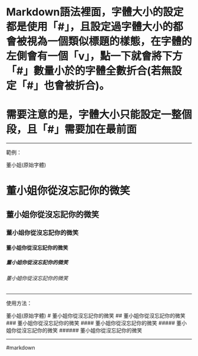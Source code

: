 # Markdown語法裡面，字體大小的設定都是使用「\#」，且設定過字體大小的都會被視為一個類似標題的樣態，在字體的左側會有一個「v」，點一下就會將下方「\#」數量小於的字體全數折合(若無設定「\#」也會被折合)。

# 需要注意的是，字體大小只能設定一整個段，且「\#」需要加在最前面

---
 
範例：

董小姐(原始字體)
# 董小姐你從沒忘記你的微笑
## 董小姐你從沒忘記你的微笑
### 董小姐你從沒忘記你的微笑
#### 董小姐你從沒忘記你的微笑
##### 董小姐你從沒忘記你的微笑
###### 董小姐你從沒忘記你的微笑

---

使用方法：

董小姐(原始字體)
\# 董小姐你從沒忘記你的微笑
\#\# 董小姐你從沒忘記你的微笑
\#\#\# 董小姐你從沒忘記你的微笑
\#\#\#\# 董小姐你從沒忘記你的微笑
\#\#\#\#\# 董小姐你從沒忘記你的微笑
\#\#\#\#\#\# 董小姐你從沒忘記你的微笑
- - -
#markdown  